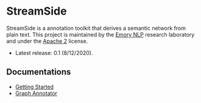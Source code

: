 # StreamSide

StreamSide is a annotation toolkit that derives a semantic network from plain text.
This project is maintained by the [Emory NLP](http://nlp.cs.emory.edu/) research laboratory and under the [Apache 2](http://www.apache.org/licenses/LICENSE-2.0) license.

* Latest release: 0.1 (8/12/2020).

## Documentations

* [Getting Started](docs/getting_started.md)
* [Graph Annotator](docs/graph_annotator.md)
